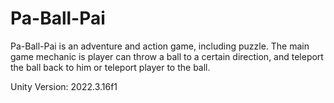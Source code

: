 # Pa-Ball-Pai
Pa-Ball-Pai is an adventure and action game, including puzzle. The main game mechanic is player can throw a ball to a certain direction, and teleport the ball back to him or teleport player to the ball.


Unity Version: 2022.3.16f1
